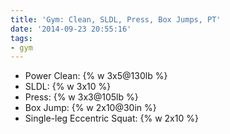 ```yaml
---
title: 'Gym: Clean, SLDL, Press, Box Jumps, PT'
date: '2014-09-23 20:55:16'
tags:
- gym
---
```


- Power Clean: {% w 3x5@130lb %}
- SLDL: {% w 3x10 %}
- Press: {% w 3x3@105lb %}
- Box Jump: {% w 2x10@30in %}
- Single-leg Eccentric Squat: {% w 2x10 %}
